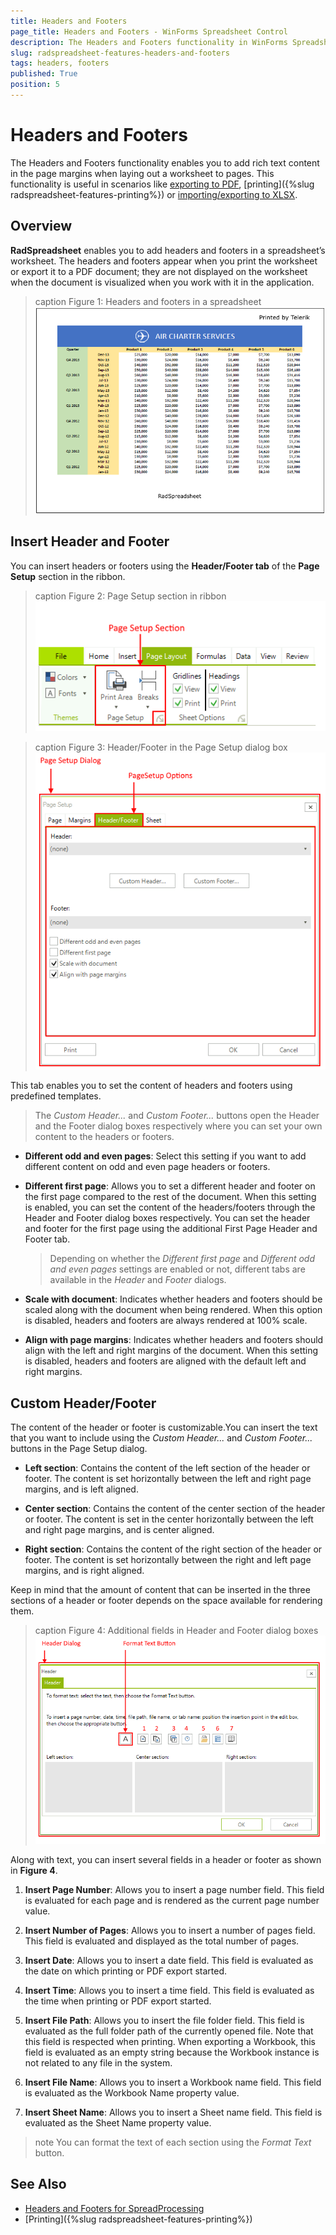 ```yaml
---
title: Headers and Footers
page_title: Headers and Footers - WinForms Spreadsheet Control
description: The Headers and Footers functionality in WinForms Spreadsheet enables you to add rich text content in the page margins when laying out a worksheet to pages.
slug: radspreadsheet-features-headers-and-footers
tags: headers, footers
published: True
position: 5
---
```


# Headers and Footers

The Headers and Footers functionality enables you to add rich text content in the page margins when laying out a worksheet to pages. This functionality is useful in scenarios like [exporting to PDF](https://docs.telerik.com/devtools/document-processing/libraries/radspreadprocessing/formats-and-conversion/pdf/pdfformatprovider), [printing]({%slug radspreadsheet-features-printing%}) or [importing/exporting to XLSX](https://docs.telerik.com/devtools/document-processing/libraries/radspreadprocessing/formats-and-conversion/xlsx/xlsxformatprovider). 


## Overview

**RadSpreadsheet** enables you to add headers and footers in a spreadsheet’s worksheet. The headers and footers appear when you print the worksheet or export it to a PDF document; they are not displayed on the worksheet when the document is visualized when you work with it in the application.

>caption Figure 1: Headers and footers in a spreadsheet
![radspreadsheet-features-headers-footers](images/radspreadsheet-features-headers-footers-001.png)

## Insert Header and Footer

You can insert headers or footers using the **Header/Footer tab** of the **Page Setup** section in the ribbon.

>caption Figure 2: Page Setup section in ribbon
![radspreadsheet-features-headers-footers](images/radspreadsheet-features-headers-footers-002.png)


>caption Figure 3: Header/Footer in the Page Setup dialog box
![radspreadsheet-features-headers-footers](images/radspreadsheet-features-headers-footers-003.png)

This tab enables you to set the content of headers and footers using predefined templates. 

>The *Custom Header...* and *Custom Footer...* buttons open the Header and the Footer dialog boxes respectively where you can set your own content to the headers or footers.

* **Different odd and even pages**: Select this setting if you want to add different content on odd and even page headers or footers. 


* **Different first page**: Allows you to set a different header and footer on the first page compared to the rest of the document. When this setting is enabled, you can set the content of the headers/footers through the Header and Footer dialog boxes respectively. You can set the header and footer for the first page using the additional First Page Header and Footer tab.

    > Depending on whether the *Different first page* and *Different odd and even pages* settings are enabled or not, different tabs are available in the *Header* and *Footer* dialogs.


* **Scale with document**: Indicates whether headers and footers should be scaled along with the document when being rendered. When this option is disabled, headers and footers are always rendered at 100% scale.


* **Align with page margins**: Indicates whether headers and footers should align with the left and right margins of the document. When this setting is disabled, headers and footers are aligned with the default left and right margins.

## Custom Header/Footer

The content of the header or footer is customizable.You can insert the text that you want to include using the *Custom Header...* and *Custom Footer...* buttons in the Page Setup dialog. 


* **Left section**: Contains the content of the left section of the header or footer. The content is set horizontally between the left and right page margins, and is left aligned.

* **Center section**: Contains the content of the center section of the header or footer. The content is set in the center horizontally between the left and right page margins, and is center aligned.

* **Right section**: Contains the content of the right section of the header or footer. The content is set horizontally between the right and left page margins, and is right aligned.


Keep in mind that the amount of content that can be inserted in the three sections of a header or footer depends on the space available for rendering them. 

>caption Figure 4: Additional fields in Header and Footer dialog boxes
![radspreadsheet-features-headers-footers](images/radspreadsheet-features-headers-footers-004.png)

Along with text, you can insert several fields in a header or footer as shown in **Figure 4**.

1. **Insert Page Number**: Allows you to insert a page number field. This field is evaluated for each page and is rendered as the current page number value.

2. **Insert Number of Pages**: Allows you to insert a number of pages field. This field is evaluated and displayed as the total number of pages.

3. **Insert Date**: Allows you to insert a date field. This field is evaluated as the date on which printing or PDF export started.

4. **Insert Time**: Allows you to insert a time field. This field is evaluated as the time when printing or PDF export started.

5. **Insert File Path**: Allows you to insert the file folder field. This field is evaluated as the full folder path of the currently opened file. Note that this field is respected when printing. When exporting a Workbook, this field is evaluated as an empty string because the Workbook instance is not related to any file in the system.

6. **Insert File Name**: Allows you to insert a Workbook name field. This field is evaluated as the Workbook Name property value.

7. **Insert Sheet Name**: Allows you to insert a Sheet name field. This field is evaluated as the Sheet Name property value.

>note You can format the text of each section using the *Format Text* button.

## See Also

* [Headers and Footers for SpreadProcessing](https://docs.telerik.com/devtools/document-processing/libraries/radspreadprocessing/features/headers-and-footers)
* [Printing]({%slug radspreadsheet-features-printing%})
